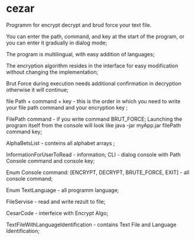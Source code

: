 # cezar
Programm for encrypt decrypt and brud force your text file.

You can enter the path, command, and key at the start of the program, or you can enter it gradually in dialog mode;

The program is multilingual, with easy addition of languages; 

The encryption algorithm resides in the interface for easy modification without changing the implementation;

Brut Force during execution needs additional confirmation in decryption otherwise it will continue;

file Path + command + key - this is the order in which you need to write your file path command and your encryption key ;

FilePath command - if you write command BRUT_FORCE; Launching the program itself from the console will look like java -jar myApp.jar filePath command key;

AlphaBetsList - conteins all alphabet arrays ;

InformationForUserToRead - information; CLI - dialog console with Path Console command and console key;

Enum Console command: [ENCRYPT, DECRYPT, BRUTE_FORCE, EXIT] - all console command;

Enum TextLanguage - all programm language;

FileServise - read and write rezult to file;

CesarCode - interfeice with Encrypt Algo;

TextFileWithLanguageIdentification - contains Text File and Language Identification;
